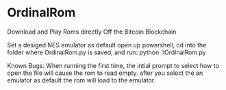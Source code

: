 # OrdinalRom
Download and Play Roms directly Off the Bitcoin Blockchain

Set a desiged NES emulator as default
open up powershell, cd into the folder where OrdinalRom.py is saved, and run: 
  python .\OrdinalRom.py

Known Bugs:
  When running the first time, the intial prompt to select how to open the file will cause the rom to read empty. after you select the an emulator as default the rom will load to the emulator.
  
